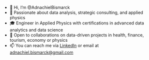 - 👋 Hi, I’m @AdnachielBismarck  
- 👀 Passionate about data analysis, strategic consulting, and applied physics  
- 🎓 Engineer in Applied Physics with certifications in advanced data analytics and data science
- 🤝 Open to collaborations on data-driven projects in health, finance, tourism, economy or physics  
- 📫 You can reach me via [LinkedIn](https://www.linkedin.com/in/adnachiel-bismarck-avenda%C3%B1o-chavez-9089a128b/) or email at adnachiel.bismarck@gmail.com  

<!---
AdnachielBismarck/AdnachielBismarck is a ✨ special ✨ repository because its `README.md` (this file) appears on your GitHub profile.
You can click the Preview link to take a look at your changes.
--->
